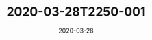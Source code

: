---
date: 2020-03-28
title: 2020-03-28T2250-001
hero: 2020/2020-03-28T2250-001.jpeg

# briefly describe the image…
alt: ''

# insert the closed caption text after the three-dash break…
# (include line-breaks, punctuation, and capitalization)
---